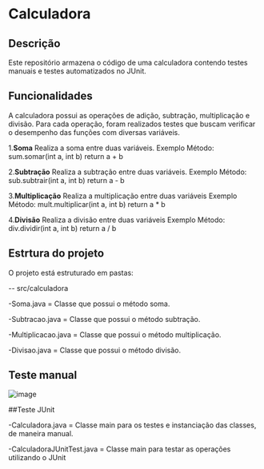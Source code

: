 # Calculadora

## Descrição

Este repositório armazena o código de uma calculadora contendo testes manuais e testes automatizados no JUnit.

## Funcionalidades

A calculadora possui as operações de adição, subtração, multiplicação e divisão. Para cada operação, foram realizados testes que buscam verificar o desempenho das funções com diversas variáveis. 

1.**Soma**
Realiza a soma entre duas variáveis.
Exemplo 
Método: sum.somar(int a, int b) return a + b

2.**Subtração**
Realiza a subtração entre duas variáveis.
Exemplo 
Método: sub.subtrair(int a, int b) return a - b

3.**Multiplicação**
Realiza a multiplicação entre duas variáveis
Exemplo 
Método: mult.multiplicar(int a, int b) return a * b

4.**Divisão**
Realiza a divisão entre duas variáveis
Exemplo 
Método: div.dividir(int a, int b) return a / b

## Estrtura do projeto
O projeto está estruturado em pastas:

-- src/calculadora

  -Soma.java = Classe que possui o método soma.
  
  -Subtracao.java = Classe que possui o método subtração.
  
  -Multiplicacao.java = Classe que possui o método multiplicação.

  -Divisao.java = Classe que possui o método divisão.

  
## Teste manual
![image](https://github.com/alopes-tenor/Calculadora/assets/83618366/546a565d-d7e4-4411-8971-6b89bf32c129)

##Teste JUnit

  
  
  -Calculadora.java = Classe main para os testes e instanciação das classes, de maneira manual.
  
  -CalculadoraJUnitTest.java = Classe main para testar as operações utilizando o JUnit

